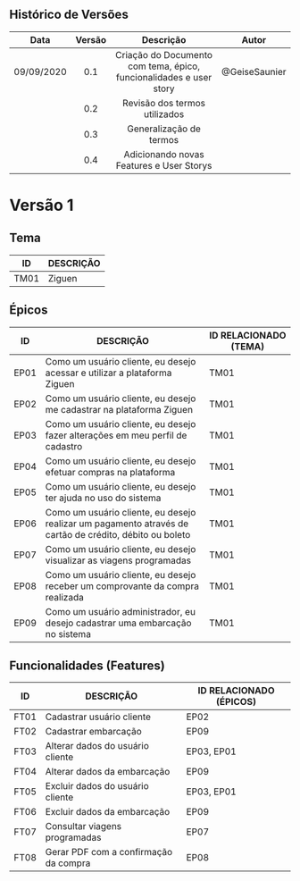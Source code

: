 ## Histórico de Versões

| Data       | Versão | Descrição            |         Autor             |
|:----------:|:------:|:--------------------:|:-------------------------:|
| 09/09/2020 | 0.1 | Criação do Documento com tema, épico, funcionalidades e user story  | @GeiseSaunier |
|  | 0.2 | Revisão dos termos utilizados  | |
|  | 0.3 | Generalização de termos  |  |
|  | 0.4 | Adicionando novas Features e User Storys  |  |

# Versão 1

## Tema
| ID | DESCRIÇÃO |
|----|-----------|
|TM01| Ziguen|

## Épicos
| ID | DESCRIÇÃO | ID RELACIONADO (TEMA) |
|----|-----------|----------------|
| EP01 | Como um usuário cliente, eu desejo acessar e utilizar a plataforma Ziguen | TM01 |
| EP02 | Como um usuário cliente, eu desejo me cadastrar na plataforma Ziguen | TM01 |
| EP03 | Como um usuário cliente, eu desejo fazer alterações em meu perfil de cadastro | TM01 |
| EP04 | Como um usuário cliente, eu desejo efetuar compras na plataforma | TM01 |
| EP05 | Como um usuário cliente, eu desejo ter ajuda no uso do sistema | TM01 |
| EP06 | Como um usuário cliente, eu desejo realizar um pagamento através de cartão de crédito, débito ou boleto | TM01 |
| EP07 | Como um usuário cliente, eu desejo visualizar as viagens programadas | TM01 |
| EP08 | Como um usuário cliente, eu desejo receber um comprovante da compra realizada | TM01 |
| EP09 | Como um usuário administrador, eu desejo cadastrar uma embarcação no sistema | TM01 |

## Funcionalidades (Features)
| ID | DESCRIÇÃO | ID RELACIONADO (ÉPICOS) |
|----|-----------|----------------|
| FT01 | Cadastrar usuário cliente | EP02 |
| FT02 | Cadastrar embarcação | EP09 |
| FT03 | Alterar dados do usuário cliente | EP03, EP01 |
| FT04 | Alterar dados da embarcação | EP09 |
| FT05 | Excluir dados do usuário cliente | EP03, EP01 |
| FT06 | Excluir dados da embarcação | EP09 |
| FT07 | Consultar viagens programadas | EP07 |
| FT08 | Gerar PDF com a confirmação da compra | EP08 |

